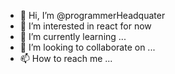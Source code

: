 - 👋 Hi, I’m @programmerHeadquater
- 👀 I’m interested in react for now
- 🌱 I’m currently learning ...
- 💞️ I’m looking to collaborate on ...
- 📫 How to reach me ...

<!---
programmerHeadquater/programmerHeadquater is a ✨ special ✨ repository because its `README.md` (this file) appears on your GitHub profile.
You can click the Preview link to take a look at your changes.
--->
